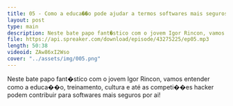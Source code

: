 ```yaml
---
title: 05 - Como a educa��o pode ajudar a termos softwares mais seguros?
layout: post
type: main
description: Neste bate papo fant�stico com o jovem Igor Rincon, vamos entender como a educa��o, treinamento, cultura e até as competi��es hacker podem contribuir para softwares mais seguros por ai!
file: https://api.spreaker.com/download/episode/43275225/ep05.mp3
length: 50:38
videoid: ZAw86xI2Wso
cover: "../assets/img/005.png"
---
```


Neste bate papo fant�stico com o jovem Igor Rincon, vamos entender como a educa��o, treinamento, cultura e até as competi��es hacker podem contribuir para softwares mais seguros por ai!